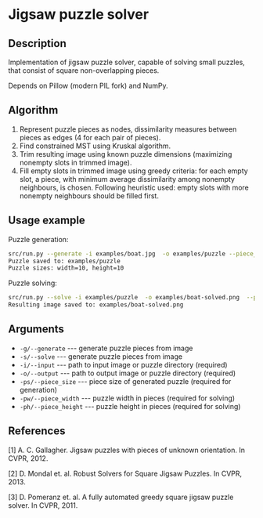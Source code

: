 Jigsaw puzzle solver
=====================
Description
----------
Implementation of jigsaw puzzle solver, capable of solving small puzzles, that consist of square non-overlapping pieces.

Depends on Pillow (modern PIL fork) and NumPy.

Algorithm
---------
1. Represent puzzle pieces as nodes, dissimilarity measures between pieces as edges (4 for each pair of pieces).
2. Find constrained MST using Kruskal algorithm.
3. Trim resulting image using known puzzle dimensions (maximizing nonempty slots in trimmed image).
4. Fill empty slots in trimmed image using greedy criteria: for each empty slot, a piece, with minimum average dissimilarity among nonempty neighbours, is chosen. Following heuristic used: empty slots with more nonempty neighbours should be filled first.

Usage example
---------
Puzzle generation:

```bash
src/run.py --generate -i examples/boat.jpg  -o examples/puzzle --piece_size 40
Puzzle saved to: examples/puzzle
Puzzle sizes: width=10, height=10
```

Puzzle solving:

```bash
src/run.py --solve -i examples/puzzle  -o examples/boat-solved.png  --puzzle_width 10 --puzzle_height 10
Resulting image saved to: examples/boat-solved.png
```
Arguments
---------
* ```-g/--generate``` --- generate puzzle pieces from image
* ```-s/--solve``` --- generate puzzle pieces from image
* ```-i/--input``` --- path to input image or puzzle directory (required)
* ```-o/--output``` --- path to output image or puzzle directory (required)
* ```-ps/--piece_size``` --- piece size of generated puzzle (required for generation)
* ```-pw/--piece_width``` --- puzzle width in pieces (required for solving)
* ```-ph/--piece_height``` --- puzzle height in pieces (required for solving)

References
--------
[1] A. C. Gallagher. Jigsaw puzzles with pieces of unknown orientation. In CVPR, 2012.

[2] D. Mondal et. al. Robust Solvers for Square Jigsaw Puzzles. In CVPR, 2013.

[3] D. Pomeranz et. al. A fully automated greedy square jigsaw puzzle solver. In CVPR, 2011.
